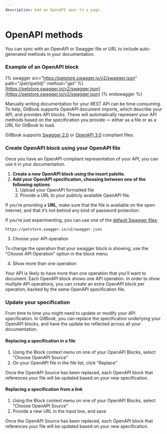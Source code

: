 ```yaml
---
description: Add an OpenAPI spec to a page.
---
```


# OpenAPI methods

You can sync with an OpenAPI or Swagger file or URL to include auto-generated methods in your documentation.

### Example of an OpenAPI block

{% swagger src="https://petstore.swagger.io/v2/swagger.json" path="/pet/{petId}" method="get" %}
[https://petstore.swagger.io/v2/swagger.json](https://petstore.swagger.io/v2/swagger.json)
{% endswagger %}

Manually writing documentation for your REST API can be time-consuming. To help, GitBook supports OpenAPI document imports, which describe your API, and provides API blocks. These will automatically represent your API methods based on the specification you provide — either as a file or as a URL for GitBook to load.

GitBook supports [Swagger 2.0](https://github.com/OAI/OpenAPI-Specification/blob/main/versions/2.0.md) or [OpenAPI 3.0](https://github.com/OAI/OpenAPI-Specification/blob/main/versions/3.0.3.md) compliant files.

### Create OpenAPI block using your OpenAPI file

Once you have an OpenAPI compliant representation of your API, you can use it in your documentation.

1. **Create a new OpenAPI block using the insert palette.**
2. **Add your OpenAPI specification, choosing between one of the following options**:
   1. Upload your OpenAPI formatted file
   2. Provide a URL to your publicly available OpenAPI file.

If you’re providing a **URL**, make sure that the file is available on the open internet, and that it’s not behind any kind of password protection.

If you’re just experimenting, you can use one of the [default Swagger files](https://petstore.swagger.io/#/):

`https://petstore.swagger.io/v2/swagger.json`

3. Choose your API operation

To change the operation that your swagger block is showing, use the "Choose API Operation" option in the block menu

4. Show more than one operation

Your API is likely to have more than one operation that you'll want to document. Each OpenAPI block shows one API operation. In order to show multiple API operations, you can create an extra OpenAPI block per operation, backed by the same OpenAPI specification file.

### Update your specification

From time to time you might need to update or modify your API specification. In GitBook, you can replace the specification underlying your OpenAPI blocks, and have the update be reflected across all your documentation.

#### Replacing a specification in a file

1. Using the Block context menu on one of your OpenAPI Blocks, select "Choose OpenAPI Source"
2. On your OpenAPI file in the file list, click "Replace"

Once the OpenAPI Source has been replaced, each OpenAPI block that references your file will be updated based on your new specification.

#### Replacing a specification from a link

1. Using the Block context menu on one of your OpenAPI Blocks, select "Choose OpenAPI Source"
2. Provide a new URL in the input box, and save

Once the OpenAPI Source has been replaced, each OpenAPI block that references your file will be updated based on your new specification.
